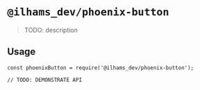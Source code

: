 # `@ilhams_dev/phoenix-button`

> TODO: description

## Usage

```
const phoenixButton = require('@ilhams_dev/phoenix-button');

// TODO: DEMONSTRATE API
```
